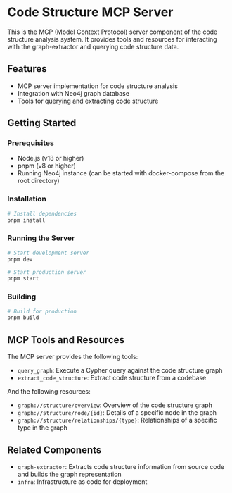 # Code Structure MCP Server

This is the MCP (Model Context Protocol) server component of the code structure analysis system. It provides tools and resources for interacting with the graph-extractor and querying code structure data.

## Features

- MCP server implementation for code structure analysis
- Integration with Neo4j graph database
- Tools for querying and extracting code structure

## Getting Started

### Prerequisites

- Node.js (v18 or higher)
- pnpm (v8 or higher)
- Running Neo4j instance (can be started with docker-compose from the root directory)

### Installation

```bash
# Install dependencies
pnpm install
```

### Running the Server

```bash
# Start development server
pnpm dev

# Start production server
pnpm start
```

### Building

```bash
# Build for production
pnpm build
```

## MCP Tools and Resources

The MCP server provides the following tools:

- `query_graph`: Execute a Cypher query against the code structure graph
- `extract_code_structure`: Extract code structure from a codebase

And the following resources:

- `graph://structure/overview`: Overview of the code structure graph
- `graph://structure/node/{id}`: Details of a specific node in the graph
- `graph://structure/relationships/{type}`: Relationships of a specific type in the graph

## Related Components

- `graph-extractor`: Extracts code structure information from source code and builds the graph representation
- `infra`: Infrastructure as code for deployment